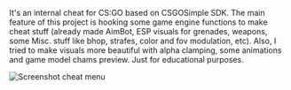 It's an internal cheat for CS:GO based on CSGOSimple SDK.
The main feature of this project is hooking some game engine functions to make cheat stuff (already made AimBot, ESP visuals for grenades, weapons, some Misc. stuff like bhop, strafes, color and fov modulation, etc).
Also, I tried to make visuals more beautiful with alpha clamping, some animations and game model chams preview.
Just for educational purposes.

![Screenshot cheat menu](https://i.imgur.com/4CDf5m9.png)
